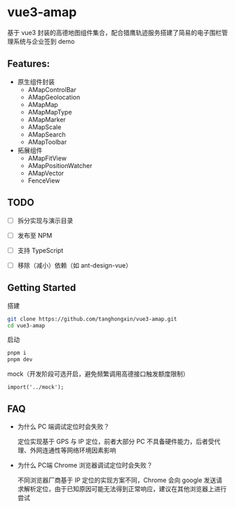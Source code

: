 # vue3-amap

基于 vue3 封装的高德地图组件集合，配合猎鹰轨迹服务搭建了简易的电子围栏管理系统与企业签到 demo

## Features:

- 原生组件封装
  - AMapControlBar
  - AMapGeolocation
  - AMapMap
  - AMapMapType
  - AMapMarker
  - AMapScale
  - AMapSearch
  - AMapToolbar
- 拓展组件
  - AMapFitView
  - AMapPositionWatcher
  - AMapVector
  - FenceView

## TODO

- [ ] 拆分实现与演示目录
- [ ] 发布至 NPM
- [ ] 支持 TypeScript
- [ ] 移除（减小）依赖（如 ant-design-vue）


## Getting Started

搭建

```sh
git clone https://github.com/tanghongxin/vue3-amap.git
cd vue3-amap
```

启动

```sh
pnpm i
pnpm dev
```

mock（开发阶段可选开启，避免频繁调用高德接口触发额度限制）
```
import('../mock');
```

## FAQ
- 为什么 PC 端调试定位时会失败？

  定位实现基于 GPS 与 IP 定位，前者大部分 PC 不具备硬件能力，后者受代理、外网连通性等网络环境因素影响

- 为什么 PC端 Chrome 浏览器调试定位时会失败？

  不同浏览器厂商基于 IP 定位的实现方案不同，Chrome 会向 google 发送请求解析定位，由于已知原因可能无法得到正常响应，建议在其他浏览器上进行尝试